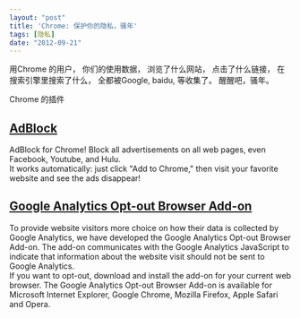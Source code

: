 ```yaml
---
layout: "post"
title: 'Chrome: 保护你的隐私，骚年'
tags: [隐私]
date: "2012-09-21"
---
```


用Chrome 的用户， 你们的使用数据， 浏览了什么网站， 点击了什么链接， 在搜索引擎里搜索了什么， 全都被Google, baidu, 等收集了。 醒醒吧，骚年。

Chrome 的插件

## [AdBlock](https://chrome.google.com/webstore/detail/gighmmpiobklfepjocnamgkkbiglidom)

AdBlock for Chrome! Block all advertisements on all web pages, even Facebook, Youtube, and Hulu.  
It works automatically: just click "Add to Chrome," then visit your favorite website and see the ads disappear!

## [Google Analytics Opt-out Browser Add-on](https://tools.google.com/dlpage/gaoptout)

To provide website visitors more choice on how their data is collected by Google Analytics, we have developed the Google Analytics Opt-out Browser Add-on. The add-on communicates with the Google Analytics JavaScript to indicate that information about the website visit should not be sent to Google Analytics.  
If you want to opt-out, download and install the add-on for your current web browser. The Google Analytics Opt-out Browser Add-on is available for Microsoft Internet Explorer, Google Chrome, Mozilla Firefox, Apple Safari and Opera.